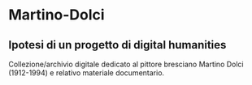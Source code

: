 # Martino-Dolci
## Ipotesi di un progetto di digital humanities

Collezione/archivio digitale dedicato al pittore bresciano Martino Dolci (1912-1994) e relativo materiale documentario.
